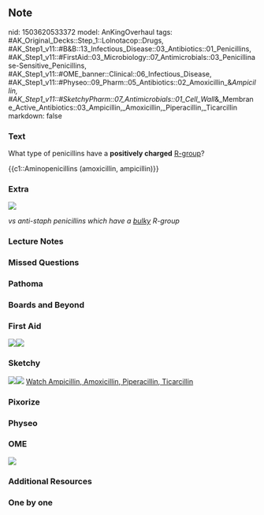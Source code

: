 ## Note
nid: 1503620533372
model: AnKingOverhaul
tags: #AK_Original_Decks::Step_1::Lolnotacop::Drugs, #AK_Step1_v11::#B&B::13_Infectious_Disease::03_Antibiotics::01_Penicillins, #AK_Step1_v11::#FirstAid::03_Microbiology::07_Antimicrobials::03_Penicillinase-Sensitive_Penicillins, #AK_Step1_v11::#OME_banner::Clinical::06_Infectious_Disease, #AK_Step1_v11::#Physeo::09_Pharm::05_Antibiotics::02_Amoxicillin_&_Ampicillin, #AK_Step1_v11::#SketchyPharm::07_Antimicrobials::01_Cell_Wall_&_Membrane_Active_Antibiotics::03_Ampicillin,_Amoxicillin,_Piperacillin,_Ticarcillin
markdown: false

### Text
What type of penicillins have a <b>positively charged</b>
<u>R-group</u>?
<div>
  {{c1::Aminopenicillins (amoxicillin, ampicillin)}}
</div>

### Extra
<i><img src="paste-68792491180148.jpg"></i>
<div>
  <i>vs anti-staph penicillins which have a <u>bulky</u>
  R-group</i>
</div>

### Lecture Notes


### Missed Questions


### Pathoma


### Boards and Beyond


### First Aid
<img src="paste-328711027032067.jpg"><img src=
"paste-485790865948675.jpg">

### Sketchy
<img src=
"paste-4adf3eb8ce80ec3d026b0b25d669422f23ca64ff.png"><img src=
"paste-5961762ad62bc9c47e48133fec6350d0bf6a9677.png"> <a href=
"https://dashboard.sketchy.com/study/medical/courses/medical-pharmacology/units/medical-pharmacology-antimicrobials/videos/medical-pharmacology-antimicrobials-cell-wall-and-membrane-active-antibiotics-ampicillin-amoxicillin-piperacillin-ticarcillin?utm_source=anki&utm_medium=partnership&utm_campaign=february_update&utm_content=medical">
Watch Ampicillin, Amoxicillin, Piperacillin, Ticarcillin</a>

### Pixorize


### Physeo


### OME
<div class="ome-widget">
  <a href=
  "https://onlinemeded.org/spa/infectious-disease?ref=anki"><img src="_OME_AnkiFlashcards_Topic_2.png"></a>
</div>

### Additional Resources


### One by one

